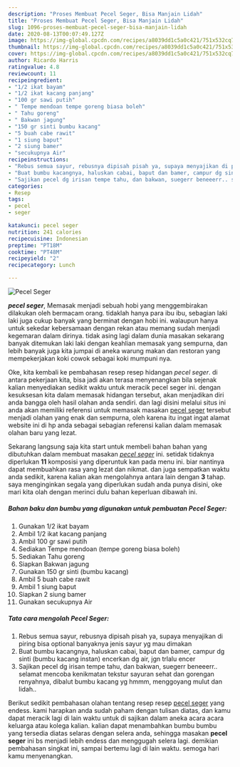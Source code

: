 ```yaml
---
description: "Proses Membuat Pecel Seger, Bisa Manjain Lidah"
title: "Proses Membuat Pecel Seger, Bisa Manjain Lidah"
slug: 1096-proses-membuat-pecel-seger-bisa-manjain-lidah
date: 2020-08-13T00:07:49.127Z
image: https://img-global.cpcdn.com/recipes/a8039dd1c5a0c421/751x532cq70/pecel-seger-foto-resep-utama.jpg
thumbnail: https://img-global.cpcdn.com/recipes/a8039dd1c5a0c421/751x532cq70/pecel-seger-foto-resep-utama.jpg
cover: https://img-global.cpcdn.com/recipes/a8039dd1c5a0c421/751x532cq70/pecel-seger-foto-resep-utama.jpg
author: Ricardo Harris
ratingvalue: 4.8
reviewcount: 11
recipeingredient:
- "1/2 ikat bayam"
- "1/2 ikat kacang panjang"
- "100 gr sawi putih"
- " Tempe mendoan tempe goreng biasa boleh"
- " Tahu goreng"
- " Bakwan jagung"
- "150 gr sinti bumbu kacang"
- "5 buah cabe rawit"
- "1 siung baput"
- "2 siung bamer"
- "secukupnya Air"
recipeinstructions:
- "Rebus semua sayur, rebusnya dipisah pisah ya, supaya menyajikan di piring bisa optional banyaknya jenis sayur yg mau dimakan"
- "Buat bumbu kacangnya, haluskan cabai, baput dan bamer, campur dg sinti (bumbu kacang instan) encerkan dg air, jgn trlalu encer"
- "Sajikan pecel dg irisan tempe tahu, dan bakwan, suegerr beneeerr.. selamat mencoba kenikmatan tekstur sayuran sehat dan gorengan renyahnya, dibalut bumbu kacang yg hmmm, menggoyang mulut dan lidah.."
categories:
- Resep
tags:
- pecel
- seger

katakunci: pecel seger 
nutrition: 241 calories
recipecuisine: Indonesian
preptime: "PT18M"
cooktime: "PT48M"
recipeyield: "2"
recipecategory: Lunch

---
```



![Pecel Seger](https://img-global.cpcdn.com/recipes/a8039dd1c5a0c421/751x532cq70/pecel-seger-foto-resep-utama.jpg)

<b><i>pecel seger</i></b>, Memasak menjadi sebuah hobi yang menggembirakan dilakukan oleh bermacam orang. tidaklah hanya para ibu ibu, sebagian laki laki juga cukup banyak yang berminat dengan hobi ini. walaupun hanya untuk sekedar kebersamaan dengan rekan atau memang sudah menjadi kegemaran dalam dirinya. tidak asing lagi dalam dunia masakan sekarang banyak ditemukan laki laki dengan keahlian memasak yang sempurna, dan lebih banyak juga kita jumpai di aneka warung makan dan restoran yang mempekerjakan koki cowok sebagai koki mumpuni nya.



Oke, kita kembali ke pembahasan resep resep hidangan <i>pecel seger</i>. di antara pekerjaan kita, bisa jadi akan terasa menyenangkan bila sejenak kalian menyediakan sedikit waktu untuk meracik pecel seger ini. dengan kesuksesan kita dalam memasak hidangan tersebut, akan menjadikan diri anda bangga oleh hasil olahan anda sendiri. dan lagi disini melalui situs ini anda akan memiliki referensi untuk memasak masakan <u>pecel seger</u> tersebut menjadi olahan yang enak dan sempurna, oleh karena itu ingat ingat alamat website ini di hp anda sebagai sebagian referensi kalian dalam memasak olahan baru yang lezat.


Sekarang langsung saja kita start untuk membeli bahan bahan yang dibutuhkan dalam membuat masakan <u><i>pecel seger</i></u> ini. setidak tidaknya diperlukan <b>11</b> komposisi yang diperuntuk kan pada menu ini. biar nantinya dapat membuahkan rasa yang lezat dan nikmat. dan juga sempatkan waktu anda sedikit, karena kalian akan mengolahnya antara lain dengan <b>3</b> tahap. saya menginginkan segala yang diperlukan sudah anda punya disini, oke mari kita olah dengan merinci dulu bahan keperluan dibawah ini.

<!--inarticleads1-->

##### Bahan baku dan bumbu yang digunakan untuk pembuatan Pecel Seger:

1. Gunakan 1/2 ikat bayam
1. Ambil 1/2 ikat kacang panjang
1. Ambil 100 gr sawi putih
1. Sediakan  Tempe mendoan (tempe goreng biasa boleh)
1. Sediakan  Tahu goreng
1. Siapkan  Bakwan jagung
1. Gunakan 150 gr sinti (bumbu kacang)
1. Ambil 5 buah cabe rawit
1. Ambil 1 siung baput
1. Siapkan 2 siung bamer
1. Gunakan secukupnya Air




<!--inarticleads2-->

##### Tata cara mengolah Pecel Seger:

1. Rebus semua sayur, rebusnya dipisah pisah ya, supaya menyajikan di piring bisa optional banyaknya jenis sayur yg mau dimakan
1. Buat bumbu kacangnya, haluskan cabai, baput dan bamer, campur dg sinti (bumbu kacang instan) encerkan dg air, jgn trlalu encer
1. Sajikan pecel dg irisan tempe tahu, dan bakwan, suegerr beneeerr.. selamat mencoba kenikmatan tekstur sayuran sehat dan gorengan renyahnya, dibalut bumbu kacang yg hmmm, menggoyang mulut dan lidah..




Berikut sedikit pembahasan olahan tentang resep resep <u>pecel seger</u> yang endess. kami harapkan anda sudah paham dengan tulisan diatas, dan kamu dapat meracik lagi di lain waktu untuk di sajikan dalam aneka acara acara keluarga atau kolega kalian. kalian dapat menambahkan bumbu bumbu yang tersedia diatas selaras dengan selera anda, sehingga masakan <b>pecel seger</b> ini bs menjadi lebih endess dan menggugah selera lagi. demikian pembahasan singkat ini, sampai bertemu lagi di lain waktu. semoga hari kamu menyenangkan.
